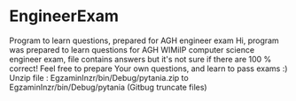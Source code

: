 # EngineerExam
Program to learn questions, prepared for AGH engineer exam 
Hi, program was prepared to learn questions for AGH WIMiIP computer science engineer exam, file contains answers but it's not sure
if there are 100 % correct!
Feel free to prepare Your own questions, and learn to pass exams :) 
Unzip file : EgzaminInzr/bin/Debug/pytania.zip to EgzaminInzr/bin/Debug/pytania (Gitbug truncate files)
